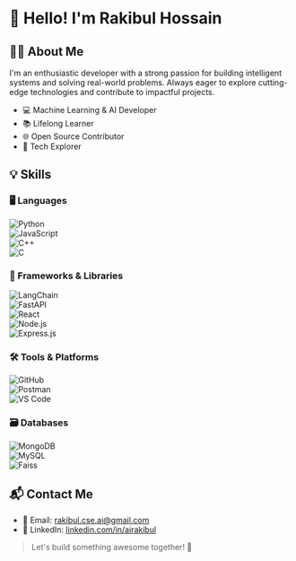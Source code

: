 # 👋 Hello! I'm Rakibul Hossain

## 👨‍💻 About Me

I'm an enthusiastic developer with a strong passion for building intelligent systems and solving real-world problems. Always eager to explore cutting-edge technologies and contribute to impactful projects.

- 💻 Machine Learning & AI Developer  
- 📚 Lifelong Learner  
- 🌐 Open Source Contributor  
- 🚀 Tech Explorer  



## 💡 Skills

### 🖥️ Languages  
![Python](https://img.shields.io/badge/Python-3776AB?style=for-the-badge&logo=python&logoColor=white)  
![JavaScript](https://img.shields.io/badge/JavaScript-F7DF1E?style=for-the-badge&logo=javascript&logoColor=black)  
![C++](https://img.shields.io/badge/C++-00599C?style=for-the-badge&logo=cplusplus&logoColor=white)  
![C](https://img.shields.io/badge/C-A8B9CC?style=for-the-badge&logo=c&logoColor=white)  

### 🧰 Frameworks & Libraries  
![LangChain](https://img.shields.io/badge/LangChain-blue?style=for-the-badge&logo=LangChain&logoColor=white)  
![FastAPI](https://img.shields.io/badge/FastAPI-009688?style=for-the-badge&logo=fastapi&logoColor=white)  
![React](https://img.shields.io/badge/React-20232A?style=for-the-badge&logo=react&logoColor=61DAFB)  
![Node.js](https://img.shields.io/badge/Node.js-339933?style=for-the-badge&logo=nodedotjs&logoColor=white)  
![Express.js](https://img.shields.io/badge/Express.js-404D59?style=for-the-badge&logo=express&logoColor=white)  

### 🛠️ Tools & Platforms  
![GitHub](https://img.shields.io/badge/GitHub-181717?style=for-the-badge&logo=github&logoColor=white)  
![Postman](https://img.shields.io/badge/Postman-FF6C37?style=for-the-badge&logo=postman&logoColor=white)  
![VS Code](https://img.shields.io/badge/VS%20Code-007ACC?style=for-the-badge&logo=visual-studio-code&logoColor=white)

### 🗃️ Databases  
![MongoDB](https://img.shields.io/badge/MongoDB-47A248?style=for-the-badge&logo=mongodb&logoColor=white)  
![MySQL](https://img.shields.io/badge/MySQL-4479A1?style=for-the-badge&logo=mysql&logoColor=white)  
![Faiss](https://img.shields.io/badge/Faiss-232F3E?style=for-the-badge&logo=amazon&logoColor=white)



## 📬 Contact Me

- 📧 Email: [rakibul.cse.ai@gmail.com](mailto:rakibul.cse.ai@gmail.com)  
- 💼 LinkedIn: [linkedin.com/in/airakibul](https://www.linkedin.com/in/airakibul/)  


> Let's build something awesome together! 🚀
